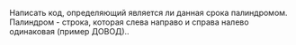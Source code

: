 Написать код, определяющий является ли данная срока палиндромом. Палиндром - строка, которая слева направо и справа налево одинаковая (пример ДОВОД)..